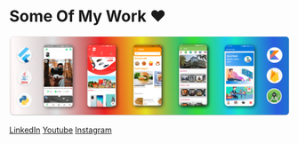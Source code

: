 # **Some Of My Work ❤️**
![](banner.png)

[LinkedIn](https://www.linkedin.com/in/akshay-jadhav-90ba81134/) [Youtube](https://www.youtube.com/channel/UCzDdwEpAU0nA7sLFoNp4nzA) [Instagram](https://www.instagram.com/jadhavakshay0701/) 


